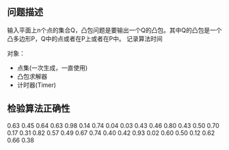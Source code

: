 ## 问题描述

输入平面上n个点的集合Q，凸包问题是要输出一个Q的凸包。其中Q的凸包是一个凸多边形P，Q中的点或者在P上或者在P中。
记录算法时间

对象：
- 点集(一次生成，一直使用)
- 凸包求解器
- 计时器(Timer)

## 检验算法正确性
0.63 	0.45 
0.64 	0.63 
0.98 	0.14 
0.74 	0.04 
0.03 	0.43 
0.46 	0.80 
0.43 	0.50 
0.70 	0.17 
0.31 	0.82 
0.57 	0.49 
0.67 	0.74 
0.40 	0.42 
0.93 	0.02 
0.60 	0.50 
0.12 	0.62 
0.66 	0.38 
